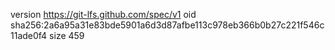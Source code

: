 version https://git-lfs.github.com/spec/v1
oid sha256:2a6a95a31e83bde5901a6d3d87afbe113c978eb366b0b27c221f546c11ade0f4
size 459

